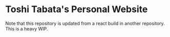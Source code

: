 # Toshi Tabata's Personal Website
Note that this repository is updated from a react build in another repository.
This is a heavy WIP.
